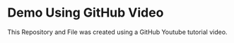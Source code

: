 # Demo Using GitHub Video

This Repository and File was created using a GitHub Youtube tutorial video. 
